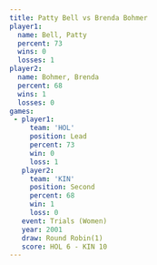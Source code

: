 ```yaml
---
title: Patty Bell vs Brenda Bohmer
player1:              
  name: Bell, Patty   
  percent: 73         
  wins: 0             
  losses: 1           
player2:              
  name: Bohmer, Brenda
  percent: 68         
  wins: 1             
  losses: 0           
games:
 - player1:        
     team: 'HOL'   
     position: Lead
     percent: 73   
     win: 0        
     loss: 1       
   player2:          
     team: 'KIN'     
     position: Second
     percent: 68     
     win: 1          
     loss: 0         
   event: Trials (Women)
   year: 2001           
   draw: Round Robin(1) 
   score: HOL 6 - KIN 10
---
```

